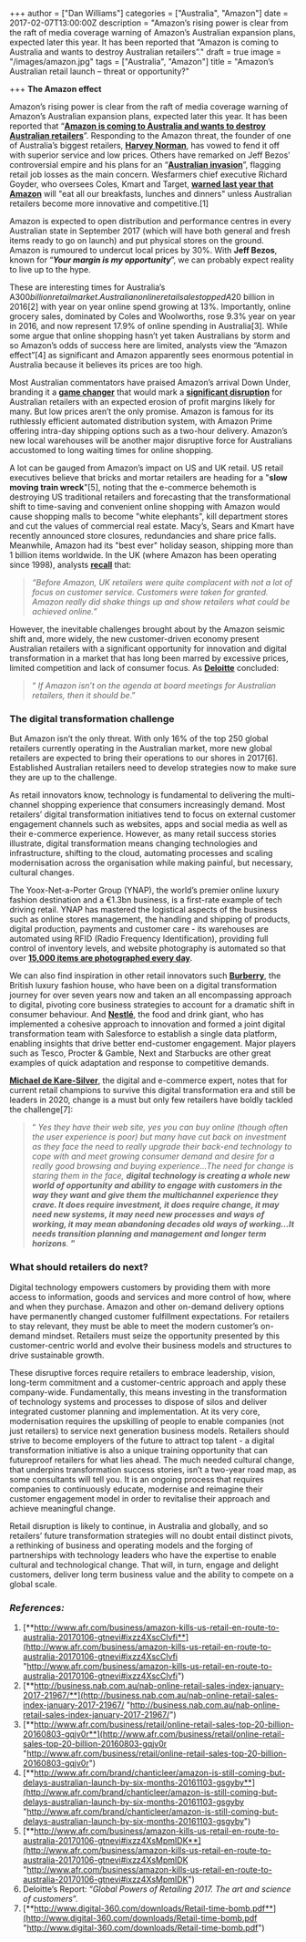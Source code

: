 +++
author = ["Dan Williams"]
categories = ["Australia", "Amazon"]
date = 2017-02-07T13:00:00Z
description = "Amazon’s rising power is clear from the raft of media coverage warning of Amazon’s Australian expansion plans, expected later this year. It has been reported that “Amazon is coming to Australia and wants to destroy Australian retailers”."
draft = true
image = "/images/amazon.jpg"
tags = ["Australia", "Amazon"]
title = "Amazon’s Australian retail launch – threat or opportunity?"

+++
**The Amazon effect**

Amazon’s rising power is clear from the raft of media coverage warning of Amazon’s Australian expansion plans, expected later this year. It has been reported that “[**Amazon is coming to Australia and wants to destroy Australian retailers**](http://www.businessinsider.com.au/fund-manager-amazon-is-coming-to-australia-and-wants-to-destroy-the-retail-industry-2016-11)”. Responding to the Amazon threat, the founder of one of Australia’s biggest retailers, [**Harvey Norman**](http://www.news.com.au/finance/business/retail/gerry-harvey-declares-war-on-amazon/news-story/caba044168832d5a173244e033d79230), has vowed to fend it off with superior service and low prices. Others have remarked on Jeff Bezos’ controversial empire and his plans for an “[**Australian invasion**](http://www.news.com.au/technology/online/jeff-bezos-his-controversial-empire-and-his-plan-to-take-over-australia/news-story/3e3489b63daee30120348bede9c6a534)”, flagging retail job losses as the main concern. Wesfarmers chief executive Richard Goyder, who oversees Coles, Kmart and Target, [**warned last year that Amazon**](http://www.smh.com.au/business/retail/amazon-will-eat-our-breakfast-lunch-and-dinner-says-goyder-20160301-gn7clv.html) will "eat all our breakfasts, lunches and dinners" unless Australian retailers become more innovative and competitive.\[1\]

Amazon is expected to open distribution and performance centres in every Australian state in September 2017 (which will have both general and fresh items ready to go on launch) and put physical stores on the ground. Amazon is rumoured to undercut local prices by 30%. With **Jeff Bezos**, known for “**_Your margin is my opportunity_**”, we can probably expect reality to live up to the hype.

These are interesting times for Australia’s A$300 billion retail market. Australian online retail sales topped A$20 billion in 2016\[2\] with year on year online spend growing at 13%. Importantly, online grocery sales, dominated by Coles and Woolworths, rose 9.3% year on year in 2016, and now represent 17.9% of online spending in Australia\[3\]. While some argue that online shopping hasn’t yet taken Australians by storm and so Amazon’s odds of success here are limited, analysts view the “Amazon effect”\[4\] as significant and Amazon apparently sees enormous potential in Australia because it believes its prices are too high.

Most Australian commentators have praised Amazon’s arrival Down Under, branding it a [**game changer**](http://www.news.com.au/finance/business/retail/amazon-launches-hiring-spree-as-it-prepares-for-australian-launch/news-story/b375c39bf9f08653d17a577d97e9d15b) that would mark a [**significant disruption**](http://www.bandt.com.au/marketing/amazon-coming-mean-retail-marketing-australia) for Australian retailers with an expected erosion of profit margins likely for many. But low prices aren’t the only promise. Amazon is famous for its ruthlessly efficient automated distribution system, with Amazon Prime offering intra-day shipping options such as a two-hour delivery. Amazon’s new local warehouses will be another major disruptive force for Australians accustomed to long waiting times for online shopping.

A lot can be gauged from Amazon’s impact on US and UK retail. US retail executives believe that bricks and mortar retailers are heading for a "**slow moving train wreck**"\[5\], noting that the e-commerce behemoth is destroying US traditional retailers and forecasting that the transformational shift to time-saving and convenient online shopping with Amazon would cause shopping malls to become "white elephants", kill department stores and cut the values of commercial real estate. Macy’s, Sears and Kmart have recently announced store closures, redundancies and share price falls. Meanwhile, Amazon had its "best ever" holiday season, shipping more than 1 billion items worldwide. In the UK (where Amazon has been operating since 1998), analysts [**recall**](http://www.theguardian.com/media-network/2015/jul/14/amazon-20-online-retail-giant-ecommerce) that:

> _“Before Amazon, UK retailers were quite complacent with not a lot of focus on customer service. Customers were taken for granted. Amazon really did shake things up and show retailers what could be achieved online.”_

However, the inevitable challenges brought about by the Amazon seismic shift and, more widely, the new customer-driven economy present Australian retailers with a significant opportunity for innovation and digital transformation in a market that has long been marred by excessive prices, limited competition and lack of consumer focus. As [**Deloitte**](http://www.businessinsider.com.au/deloitte-amazons-seismic-hit-is-coming-to-australian-retailing-2017-1) concluded:

> “ _If Amazon isn’t on the agenda at board meetings for Australian retailers, then it should be_.”

### **The digital transformation challenge**

But Amazon isn’t the only threat. With only 16% of the top 250 global retailers currently operating in the Australian market, more new global retailers are expected to bring their operations to our shores in 2017\[6\]. Established Australian retailers need to develop strategies now to make sure they are up to the challenge.

As retail innovators know, technology is fundamental to delivering the multi-channel shopping experience that consumers increasingly demand. Most retailers’ digital transformation initiatives tend to focus on external customer engagement channels such as websites, apps and social media as well as their e-commerce experience. However, as many retail success stories illustrate, digital transformation means changing technologies and infrastructure, shifting to the cloud, automating processes and scaling modernisation across the organisation while making painful, but necessary, cultural changes.

The Yoox-Net-a-Porter Group (YNAP), the world’s premier online luxury fashion destination and a €1.3bn business, is a first-rate example of tech driving retail. YNAP has mastered the logistical aspects of the business such as online stores management, the handling and shipping of products, digital production, payments and customer care - its warehouses are automated using RFID (Radio Frequency Identification), providing full control of inventory levels, and website photography is automated so that over [**15,000 items are photographed every day**](http://www.wired.co.uk/article/yoox).

We can also find inspiration in other retail innovators such [**Burberry**](http://centricdigital.com/blog/digital-strategy/digital-transformation-in-traditional-fashion-burberry/), the British luxury fashion house, who have been on a digital transformation journey for over seven years now and taken an all encompassing approach to digital, pivoting core business strategies to account for a dramatic shift in consumer behaviour. And [**Nestlé**](http://centricdigital.com/blog/digital-transformation/how-nestles-digital-transformation-made-the-brand/), the food and drink giant, who has implemented a cohesive approach to innovation and formed a joint digital transformation team with Salesforce to establish a single data platform, enabling insights that drive better end-customer engagement. Major players such as Tesco, Procter & Gamble, Next and Starbucks are other great examples of quick adaptation and response to competitive demands.

[**Michael de Kare-Silver**](http://www.digital-360.com/downloads/Retail-time-bomb.pdf), the digital and e-commerce expert, notes that for current retail champions to survive this digital transformation era and still be leaders in 2020, change is a must but only few retailers have boldly tackled the challenge\[7\]:

> “ _Yes they have their web site, yes you can buy online (though often the user experience is poor) but many have cut back on investment as they face the need to really upgrade their back-end technology to cope with and meet growing consumer demand and desire for a really good browsing and buying experience...The need for change is staring them in the face, **digital technology is creating a whole new world of opportunity and ability to engage with customers in the way they want and give them the multichannel experience they crave. It does require investment, it does require change, it may need new systems, it may need new processes and ways of working, it may mean abandoning decades old ways of working...It needs transition planning and management and longer term horizons**._ **”**

### **What should retailers do next?**

Digital technology empowers customers by providing them with more access to information, goods and services and more control of how, where and when they purchase. Amazon and other on-demand delivery options have permanently changed customer fulfillment expectations. For retailers to stay relevant, they must be able to meet the modern customer’s on-demand mindset. Retailers must seize the opportunity presented by this customer-centric world and evolve their business models and structures to drive sustainable growth.

These disruptive forces require retailers to embrace leadership, vision, long-term commitment and a customer-centric approach and apply these company-wide. Fundamentally, this means investing in the transformation of technology systems and processes to dispose of silos and deliver integrated customer planning and implementation. At its very core, modernisation requires the upskilling of people to enable companies (not just retailers) to service next generation business models. Retailers should strive to become employers of the future to attract top talent - a digital transformation initiative is also a unique training opportunity that can futureproof retailers for what lies ahead. The much needed cultural change, that underpins transformation success stories, isn’t a two-year road map, as some consultants will tell you. It is an ongoing process that requires companies to continuously educate, modernise and reimagine their customer engagement model in order to revitalise their approach and achieve meaningful change.

Retail disruption is likely to continue, in Australia and globally, and so retailers’ future transformation strategies will no doubt entail distinct pivots, a rethinking of business and operating models and the forging of partnerships with technology leaders who have the expertise to enable cultural and technological change. That will, in turn, engage and delight customers, deliver long term business value and the ability to compete on a global scale.

### **_References:_**

1. [**http://www.afr.com/business/amazon-kills-us-retail-en-route-to-australia-20170106-gtnevi#ixzz4XscClvfi**](http://www.afr.com/business/amazon-kills-us-retail-en-route-to-australia-20170106-gtnevi#ixzz4XscClvfi "http://www.afr.com/business/amazon-kills-us-retail-en-route-to-australia-20170106-gtnevi#ixzz4XscClvfi")
2. [**http://business.nab.com.au/nab-online-retail-sales-index-january-2017-21967/**](http://business.nab.com.au/nab-online-retail-sales-index-january-2017-21967/ "http://business.nab.com.au/nab-online-retail-sales-index-january-2017-21967/")
3. [**http://www.afr.com/business/retail/online-retail-sales-top-20-billion-20160803-gqjv0r**](http://www.afr.com/business/retail/online-retail-sales-top-20-billion-20160803-gqjv0r "http://www.afr.com/business/retail/online-retail-sales-top-20-billion-20160803-gqjv0r")
4. [**http://www.afr.com/brand/chanticleer/amazon-is-still-coming-but-delays-australian-launch-by-six-months-20161103-gsgyby**](http://www.afr.com/brand/chanticleer/amazon-is-still-coming-but-delays-australian-launch-by-six-months-20161103-gsgyby "http://www.afr.com/brand/chanticleer/amazon-is-still-coming-but-delays-australian-launch-by-six-months-20161103-gsgyby")
5. [**http://www.afr.com/business/amazon-kills-us-retail-en-route-to-australia-20170106-gtnevi#ixzz4XsMpmIDK**](http://www.afr.com/business/amazon-kills-us-retail-en-route-to-australia-20170106-gtnevi#ixzz4XsMpmIDK "http://www.afr.com/business/amazon-kills-us-retail-en-route-to-australia-20170106-gtnevi#ixzz4XsMpmIDK")
6. Deloitte’s Report: “_Global Powers of Retailing 2017. The art and science of customers_”.
7. [**http://www.digital-360.com/downloads/Retail-time-bomb.pdf**](http://www.digital-360.com/downloads/Retail-time-bomb.pdf "http://www.digital-360.com/downloads/Retail-time-bomb.pdf")
